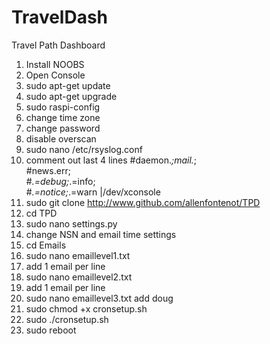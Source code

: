# TravelDash
Travel Path Dashboard

1. Install NOOBS
2. Open Console
3. sudo apt-get update
4. sudo apt-get upgrade
5. sudo raspi-config
6. change time zone
7. change password
8. disable overscan
9. sudo nano /etc/rsyslog.conf
10. comment out last 4 lines
      #daemon.*;mail.*;\
      #news.err;\
      #*.=debug;*.=info;\
      #*.=notice;*.=warn       |/dev/xconsole
10. sudo git clone http://www.github.com/allenfontenot/TPD
11. cd TPD
12. sudo nano settings.py
13. change NSN and email time settings
14. cd Emails
15. sudo nano emaillevel1.txt
16. add 1 email per line
17. sudo nano emaillevel2.txt
18. add 1 email per line
19. sudo nano emaillevel3.txt add doug
20. sudo chmod +x cronsetup.sh 
21. sudo ./cronsetup.sh
22. sudo reboot
